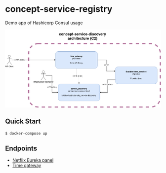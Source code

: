 # concept-service-registry
Demo app of Hashicorp Consul usage

![](docs/arch.png)

## Quick Start

```
$ docker-compose up
```

## Endpoints

- [Netflix Eureka panel](http://localhost:8761/)
- [Time gateway](http://localhost:8080/)
